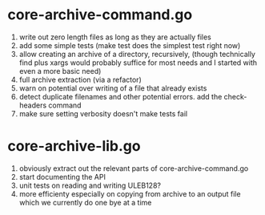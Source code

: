 # core-archive-command.go

1. write out zero length files as long as they are actually files
2. add some simple tests (make test does the simplest test right now)
3. allow creating an archive of a directory, recursively, (though
   technically find plus xargs would probably suffice for most needs
   and I started with even a more basic need)
4. full archive extraction (via a refactor)
5. warn on potential over writing of a file that already exists
6. detect duplicate filenames and other potential errors. add the
   check-headers command
7. make sure setting verbosity doesn't make tests fail

# core-archive-lib.go

1. obviously extract out the relevant parts of core-archive-command.go
2. start documenting the API
3. unit tests on reading and writing ULEB128?
4. more efficienty especially on copying from archive to an output
   file which we currently do one bye at a time
